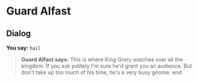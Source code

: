 # Guard Alfast
## Dialog

**You say:** `hail`



>**Guard Alfast says:** This is where King Grery watches over all the kingdom.  If you ask politely I'm sure he'd grant you an audience.  But don't take up too much of his time, he's a very busy gnome.
end

